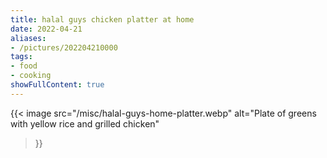 ```yaml
---
title: halal guys chicken platter at home
date: 2022-04-21
aliases:
- /pictures/202204210000
tags:
- food
- cooking
showFullContent: true
---
```


{{<
  image
  src="/misc/halal-guys-home-platter.webp"
  alt="Plate of greens with yellow rice and grilled chicken"
>}}